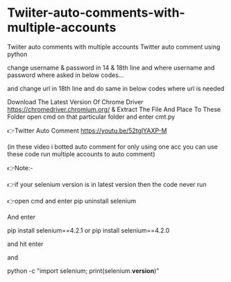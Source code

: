 # Twiiter-auto-comments-with-multiple-accounts
Twiiter auto comments with multiple accounts
Twitter auto comment using python

change username & password in 14 & 18th line and where username and password where asked in below codes...

and change url in 18th line and do same in below codes where url is needed

Download The Latest Version Of Chrome Driver https://chromedriver.chromium.org/ & Extract The File And Place To These Folder open cmd  on that particular folder and enter cmt.py

👉Twitter Auto Comment https://youtu.be/52tglYAXP-M

(in these video i botted auto comment for only using one acc you can use these code run multiple accounts to auto comment)

👉Note:-

👉if your selenium version is in latest version then 
the code never run 

👉open cmd and enter pip uninstall selenium

And enter 

pip install selenium==4.2.1
or
pip install selenium==4.2.0

and hit enter 

and 

python -c "import selenium; print(selenium.__version__)"
<to check the current version of selenium>
